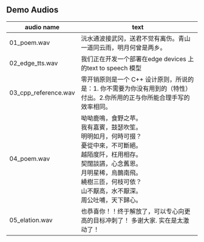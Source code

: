 ## Demo Audios
| audio name| text | 
|----------|----------|
| 01_poem.wav  | 沅水通波接武冈，送君不觉有离伤。青山一道同云雨，明月何曾是两乡。|
| 02_edge_tts.wav  | 我们正在开发一个部署在edge devices 上的text to speech 模型   | 
| 03_cpp_reference.wav   | 零开销原则是一个 C++ 设计原则，所说的是：1. 你不需要为你没有用到的（特性）付出。2.你所用的正与你所能合理手写的效率相同。| 
| 04_poem.wav   | 呦呦鹿鳴，食野之苹。<br>我有嘉賓，鼓瑟吹笙。<br>明明如月，何時可掇？<br>憂從中來，不可斷絕。<br>越陌度阡，枉用相存。<br>契闊談讌，心念舊恩。<br>月明星稀，烏鵲南飛。<br>繞樹三匝，何枝可依？<br>山不厭高，水不厭深。<br>周公吐哺，天下歸心。   | 
| 05_elation.wav   | 也恭喜你！！终于解放了，可以专心向更高的目标冲刺了！ 多谢大家. 实在是太激动了！  | 